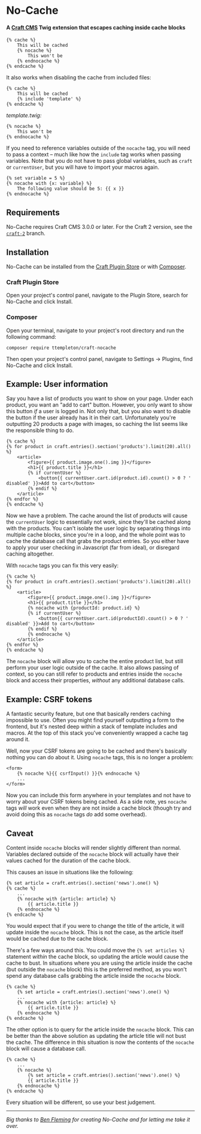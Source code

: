 # No-Cache

#### A [Craft CMS](http://craftcms.com) Twig extension that escapes caching inside cache blocks

```twig
{% cache %}
	This will be cached
	{% nocache %}
		This won't be
	{% endnocache %}
{% endcache %}
```

It also works when disabling the cache from included files:

```twig
{% cache %}
	This will be cached
	{% include 'template' %}
{% endcache %}
```

_template.twig:_
```twig
{% nocache %}
	This won't be
{% endnocache %}
```

If you need to reference variables outside of the `nocache` tag, you will need to pass a context – much like how the `include` tag works when passing variables. Note that you do not have to pass global variables, such as `craft` or `currentUser`, but you will have to import your macros again.

```twig
{% set variable = 5 %}
{% nocache with {x: variable} %}
	The following value should be 5: {{ x }}
{% endnocache %}
```

## Requirements

No-Cache requires Craft CMS 3.0.0 or later. For the Craft 2 version, see the [`craft-2`](https://github.com/ttempleton/craft-nocache/tree/craft-2) branch.

## Installation

No-Cache can be installed from the [Craft Plugin Store](https://plugins.craftcms.com/) or with [Composer](https://packagist.org/).

### Craft Plugin Store
Open your project's control panel, navigate to the Plugin Store, search for No-Cache and click Install.

### Composer
Open your terminal, navigate to your project's root directory and run the following command:
```
composer require ttempleton/craft-nocache
```
Then open your project's control panel, navigate to Settings &rarr; Plugins, find No-Cache and click Install.

## Example: User information

Say you have a list of products you want to show on your page. Under each product, you want an "add to cart" button. However, you only want to show this button _if_ a user is logged in. Not only that, but you also want to disable the button if the user already has it in their cart. Unfortunately you're outputting 20 products a page with images, so caching the list seems like the responsible thing to do.

```twig
{% cache %}
{% for product in craft.entries().section('products').limit(20).all() %}
	<article>
		<figure>{{ product.image.one().img }}</figure>
		<h1>{{ product.title }}</h1>
		{% if currentUser %}
			<button{{ currentUser.cart.id(product.id).count() > 0 ? ' disabled' }}>Add to cart</button>
		{% endif %}
	</article>
{% endfor %}
{% endcache %}
```

Now we have a problem. The cache around the list of products will cause the `currentUser` logic to essentially not work, since they'll be cached along with the products. You can't isolate the user logic by separating things into multiple cache blocks, since you're in a loop, and the whole point was to cache the database call that grabs the product entries. So you either have to apply your user checking in Javascript (far from ideal), or disregard caching altogether.

With `nocache` tags you can fix this very easily:

```twig
{% cache %}
{% for product in craft.entries().section('products').limit(20).all() %}
	<article>
		<figure>{{ product.image.one().img }}</figure>
		<h1>{{ product.title }}</h1>
		{% nocache with {productId: product.id} %}
		{% if currentUser %}
			<button{{ currentUser.cart.id(productId).count() > 0 ? ' disabled' }}>Add to cart</button>
		{% endif %}
		{% endnocache %}
	</article>
{% endfor %}
{% endcache %}
```

The `nocache` block will allow you to cache the entire product list, but still perform your user logic outside of the cache. It also allows passing of context, so you can still refer to products and entries inside the `nocache` block and access their properties, _without_ any additional database calls.

## Example: CSRF tokens

A fantastic security feature, but one that basically renders caching impossible to use. Often you might find yourself outputting a form to the frontend, but it's nested deep within a stack of template includes and macros. At the top of this stack you've conveniently wrapped a cache tag around it.

Well, now your CSRF tokens are going to be cached and there's basically nothing you can do about it. Using `nocache` tags, this is no longer a problem:

```twig
<form>
	{% nocache %}{{ csrfInput() }}{% endnocache %}
	...
</form>
```

Now you can include this form anywhere in your templates and not have to worry about your CSRF tokens being cached. As a side note, yes `nocache` tags _will_ work even when they are not inside a cache block (though try and avoid doing this as `nocache` tags _do_ add some overhead).

## Caveat

Content inside `nocache` blocks will render slightly different than normal. Variables declared outside of the `nocache` block will actually have their values cached for the duration of the cache block.

This causes an issue in situations like the following:

```twig
{% set article = craft.entries().section('news').one() %}
{% cache %}
	...
	{% nocache with {article: article} %}
		{{ article.title }}
	{% endnocache %}
{% endcache %}
```

You would expect that if you were to change the title of the article, it will update inside the `nocache` block. This is not the case, as the article itself would be cached due to the cache block.

There's a few ways around this. You could move the `{% set articles %}` statement _within_ the cache block, so updating the article would cause the cache to bust. In situations where you are using the article inside the cache (but outside the `nocache` block) this is the preferred method, as you won't spend any database calls grabbing the article inside the `nocache` block.

```twig
{% cache %}
	{% set article = craft.entries().section('news').one() %}
	...
	{% nocache with {article: article} %}
		{{ article.title }}
	{% endnocache %}
{% endcache %}
```

The other option is to query for the article inside the `nocache` block. This can be better than the above solution as updating the article title will not bust the cache. The difference in this situation is now the contents of the `nocache` block will cause a database call.

```twig
{% cache %}
	...
	{% nocache %}
		{% set article = craft.entries().section('news').one() %}
		{{ article.title }}
	{% endnocache %}
{% endcache %}
```

Every situation will be different, so use your best judgement.

---

*Big thanks to [Ben Fleming](https://github.com/benjamminf) for creating No-Cache and for letting me take it over.*
